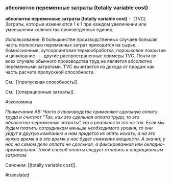 ### абсолютно переменные затраты (totally variable cost)

**абсолютно переменные затраты (totally variable cost)** -  (TVC) Затраты, которые изменяются 1 к 1 при каждом увеличении или уменьшении количества произведенных единиц.

Использование: В большинстве производственных случаев большая часть полностью переменных затрат приходится на сырье. Комиссионные, аутсорсинговая термообработка, порошковое покрытие и цинкование --- другие распространенные примеры TVC. Почти во всех случаях обычного производства труд не является абсолютно переменными затратами. TVC вычитается из дохода от продаж как часть расчета пропускной способности.

См.: [[пропускная способность]].

См.: [[операционные затраты]].

#экономика

*Примечание АВ: Часто в производстве применяют сдельную оплату труда и считают "Так, как это сдельная оплата труда, то это абсолютно-переменные затраты". Но в реальности это не так. Если мы будем платить сотрудникам меньше необходимого уровня, то они уйдут в другую компанию и нам придётся их опять искать, а на это нужно время и в это время у нас будет снижение мощности. А значит, у нас на самом деле оплата не сдельная, а фиксированная или окладно-премиальная. Такой способ оплаты следует относить к операционным затратам.*

Синоним: [[totally variable cost]].

#translated
